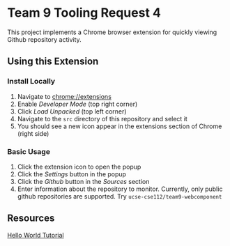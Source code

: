 # Team 9 Tooling Request 4
This project implements a Chrome browser extension for quickly viewing Github
repository activity.

## Using this Extension

### Install Locally

1. Navigate to <chrome://extensions>
1. Enable _Developer Mode_ (top right corner)
1. Click _Load Unpacked_ (top left corner)
1. Navigate to the `src` directory of this repository and select it
1. You should see a new icon appear in the extensions section of Chrome
    (right side)

### Basic Usage

1. Click the extension icon to open the popup
1. Click the _Settings_ button in the popup
1. Click the _Github_ button in the _Sources_ section
1. Enter information about the repository to monitor. Currently, only public
    github repositories are supported. Try `ucse-cse112/team9-webcomponent`

## Resources

[Hello World Tutorial](https://developers.chrome.com/extensions/getstarted)